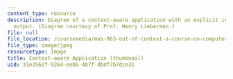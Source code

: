 ```yaml
---
content_type: resource
description: Diagram of a context-aware application with an explicit input and explicit
  output. (Diagram courtesy of Prof. Henry Lieberman.)
file: null
file_location: /coursemedia/mas-963-out-of-context-a-course-on-computer-systems-that-adapt-to-and-learn-from-context-fall-2001/31e3562f9264eeb64b7fdbdf7b7dce31_mas-963f01-th.jpg
file_type: image/jpeg
resourcetype: Image
title: Context-aware Application (thumbnail)
uid: 31e3562f-9264-eeb6-4b7f-dbdf7b7dce31
---
```

